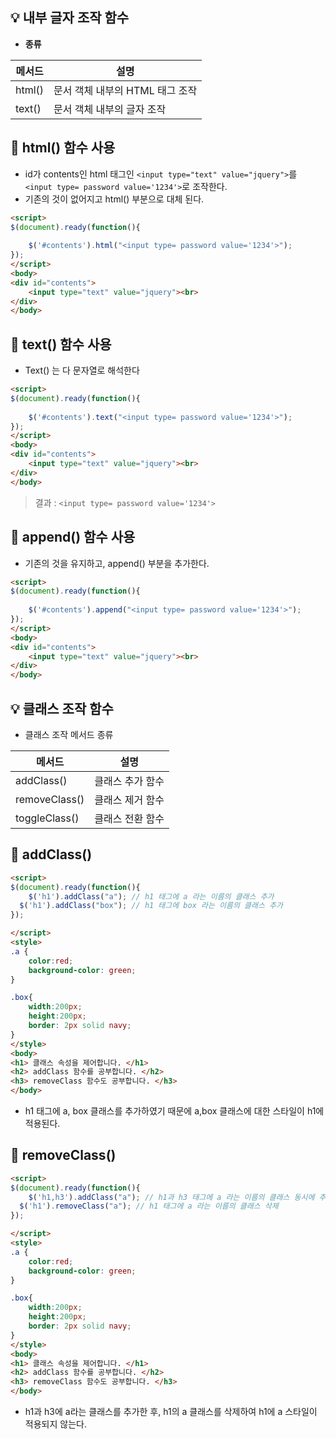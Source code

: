 ## :bulb: 내부 글자 조작 함수

- **종류**

| 메서드 | 설명                            |
| ------ | ------------------------------- |
| html() | 문서 객체 내부의 HTML 태그 조작 |
| text() | 문서 객체 내부의 글자 조작      |



## :mag_right: html() 함수 사용

- id가 contents인 html 태그인 `<input type="text" value="jquery">`를 `<input type= password value='1234'>`로 조작한다.	
- 기존의 것이 없어지고 html() 부분으로 대체 된다.

```html
<script>
$(document).ready(function(){
	
	$('#contents').html("<input type= password value='1234'>");
});
</script>
<body>
<div id="contents">
	<input type="text" value="jquery"><br>
</div>
</body>
```



## :mag_right: text() 함수 사용

- Text() 는 다 문자열로 해석한다

``` html
<script>
$(document).ready(function(){
	
	$('#contents').text("<input type= password value='1234'>");
});
</script>
<body>
<div id="contents">
	<input type="text" value="jquery"><br>
</div>
</body>
```

>  결과 : `<input type= password value='1234'>`



## :mag_right: append() 함수 사용

- 기존의 것을 유지하고, append() 부분을 추가한다.

```html
<script>
$(document).ready(function(){
	
	$('#contents').append("<input type= password value='1234'>");
});
</script>
<body>
<div id="contents">
	<input type="text" value="jquery"><br>
</div>
</body>
```



## :bulb: 클래스 조작 함수

- 클래스 조작 메서드 종류

| 메서드        | 설명             |
| ------------- | ---------------- |
| addClass()    | 클래스 추가 함수 |
| removeClass() | 클래스 제거 함수 |
| toggleClass() | 클래스 전환 함수 |

## :mag_right: addClass()

```html
<script>
$(document).ready(function(){
	$('h1').addClass("a"); // h1 태그에 a 라는 이름의 클래스 추가
  $('h1').addClass("box"); // h1 태그에 box 라는 이름의 클래스 추가
});

</script>
<style>
.a {
	color:red;
	background-color: green;
}

.box{
	width:200px;
	height:200px;
	border: 2px solid navy;
}
</style>
<body>
<h1> 클래스 속성을 제어합니다. </h1> 
<h2> addClass 함수를 공부합니다. </h2>
<h3> removeClass 함수도 공부합니다. </h3>
</body>
```

- h1 태그에 a, box 클래스를 추가하였기 때문에 a,box 클래스에 대한 스타일이 h1에 적용된다.

 

## :mag_right: removeClass()

```html
<script>
$(document).ready(function(){
	$('h1,h3').addClass("a"); // h1과 h3 태그에 a 라는 이름의 클래스 동시에 추가
  $('h1').removeClass("a"); // h1 태그에 a 라는 이름의 클래스 삭제
});

</script>
<style>
.a {
	color:red;
	background-color: green;
}

.box{
	width:200px;
	height:200px;
	border: 2px solid navy;
}
</style>
<body>
<h1> 클래스 속성을 제어합니다. </h1> 
<h2> addClass 함수를 공부합니다. </h2>
<h3> removeClass 함수도 공부합니다. </h3>
</body>
```

- h1과 h3에 a라는 클래스를 추가한 후, h1의 a 클래스를 삭제하여 h1에 a 스타일이 적용되지 않는다.